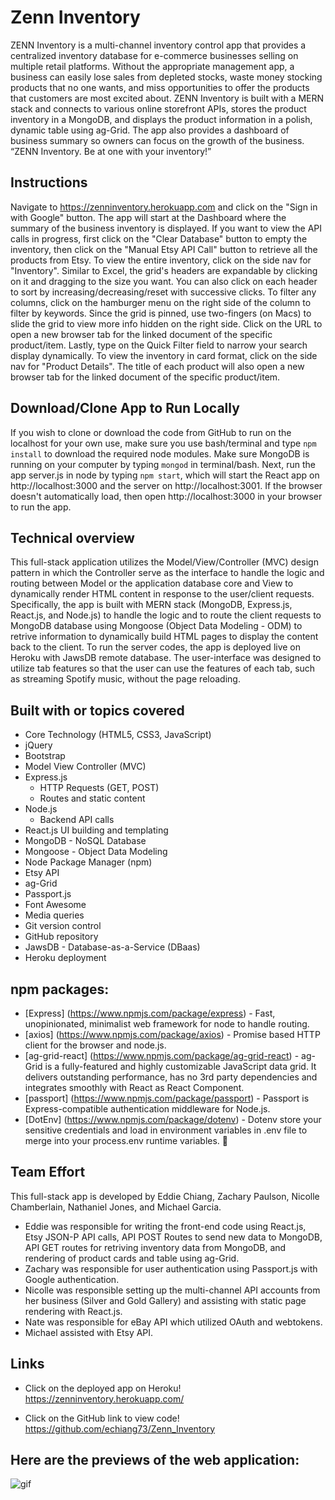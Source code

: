 # Zenn Inventory

ZENN Inventory is a multi-channel inventory control app that provides a centralized inventory database for e-commerce businesses selling on multiple retail platforms.  Without the appropriate management app, a business can easily lose sales from depleted stocks, waste money stocking products that no one wants, and miss opportunities to offer the products that customers are most excited about.  ZENN Inventory is built with a MERN stack and connects to various online storefront APIs, stores the product inventory in a MongoDB, and displays the product information in a polish, dynamic table using ag-Grid. The app also provides a dashboard of business summary so owners can focus on the growth of the business.  “ZENN Inventory. Be at one with your inventory!”

## Instructions
Navigate to https://zenninventory.herokuapp.com and click on the "Sign in with Google" button.  The app will start at the Dashboard where the summary of the business inventory is displayed.  If you want to view the API calls in progress, first click on the "Clear Database" button to empty the inventory, then click on the "Manual Etsy API Call" button to retrieve all the products from Etsy. To view the entire inventory, click on the side nav for "Inventory".  Similar to Excel, the grid's headers are expandable by clicking on it and dragging to the size you want.  You can also click on each header to sort by increasing/decreasing/reset with successive clicks. To filter any columns, click on the hamburger menu on the right side of the column to filter by keywords. Since the grid is pinned, use two-fingers (on Macs) to slide the grid to view more info hidden on the right side.  Click on the URL to open a new browser tab for the linked document of the specific product/item. Lastly, type on the Quick Filter field to narrow your search display dynamically.  To view the inventory in card format, click on the side nav for "Product Details".  The title of each product will also open a new browser tab for the linked document of the specific product/item.

## Download/Clone App to Run Locally
If you wish to clone or download the code from GitHub to run on the localhost for your own use, make sure you use bash/terminal and type `npm install` to download the required node modules.  Make sure MongoDB is running on your computer by typing `mongod` in terminal/bash. Next, run the app server.js in node by typing `npm start`, which will start the React app on http://localhost:3000 and the server on http://localhost:3001.  If the browser doesn't automatically load, then open http://localhost:3000 in your browser to run the app.

## Technical overview
This full-stack application utilizes the Model/View/Controller (MVC) design pattern in which the Controller serve as the interface to handle the logic and routing between Model or the application database core and View to dynamically render HTML content in response to the user/client requests. Specifically, the app is built with MERN stack (MongoDB, Express.js, React.js, and Node.js) to handle the logic and to route the client requests to MongoDB database using Mongoose (Object Data Modeling - ODM) to retrive information to dynamically build HTML pages to display the content back to the client.  To run the server codes, the app is deployed live on Heroku with JawsDB remote database.  The user-interface was designed to utilize tab features so that the user can use the features of each tab, such as streaming Spotify music, without the page reloading.

## Built with or topics covered
* Core Technology (HTML5, CSS3, JavaScript)
* jQuery
* Bootstrap
* Model View Controller (MVC)
* Express.js
    * HTTP Requests (GET, POST)
    * Routes and static content
* Node.js
    * Backend API calls
* React.js UI building and templating
* MongoDB - NoSQL Database
* Mongoose - Object Data Modeling
* Node Package Manager (npm)
* Etsy API
* ag-Grid
* Passport.js
* Font Awesome
* Media queries
* Git version control
* GitHub repository
* JawsDB - Database-as-a-Service (DBaas)
* Heroku deployment

## npm packages: 
* [Express] (https://www.npmjs.com/package/express) - Fast, unopinionated, minimalist web framework for node to handle routing.
* [axios] (https://www.npmjs.com/package/axios) - Promise based HTTP client for the browser and node.js.
* [ag-grid-react] (https://www.npmjs.com/package/ag-grid-react) - ag-Grid is a fully-featured and highly customizable JavaScript data grid. It delivers outstanding performance, has no 3rd party dependencies and integrates smoothly with React as React Component.
* [passport] (https://www.npmjs.com/package/passport) - Passport is Express-compatible authentication middleware for Node.js.
* [DotEnv] (https://www.npmjs.com/package/dotenv) - Dotenv store your sensitive credentials and load in environment variables in .env file to merge into your process.env runtime variables. :closed_lock_with_key:


## Team Effort
This full-stack app is developed by Eddie Chiang, Zachary Paulson, Nicolle Chamberlain, Nathaniel Jones, and Michael Garcia.
* Eddie was responsible for writing the front-end code using React.js, Etsy JSON-P API calls, API POST Routes to send new data to MongoDB, API GET routes for retriving inventory data from MongoDB, and rendering of product cards and table using ag-Grid.
* Zachary was responsible for user authentication using Passport.js with Google authentication.
* Nicolle was responsible setting up the multi-channel API accounts from her business (Silver and Gold Gallery) and assisting with static page rendering with React.js.
* Nate was responsible for eBay API which utilized OAuth and webtokens.
* Michael assisted with Etsy API.

## Links
* Click on the deployed app on Heroku!
https://zenninventory.herokuapp.com/

* Click on the GitHub link to view code!
https://github.com/echiang73/Zenn_Inventory


## Here are the previews of the web application:

![](client/src/components/assets/webpreview.gif "gif")